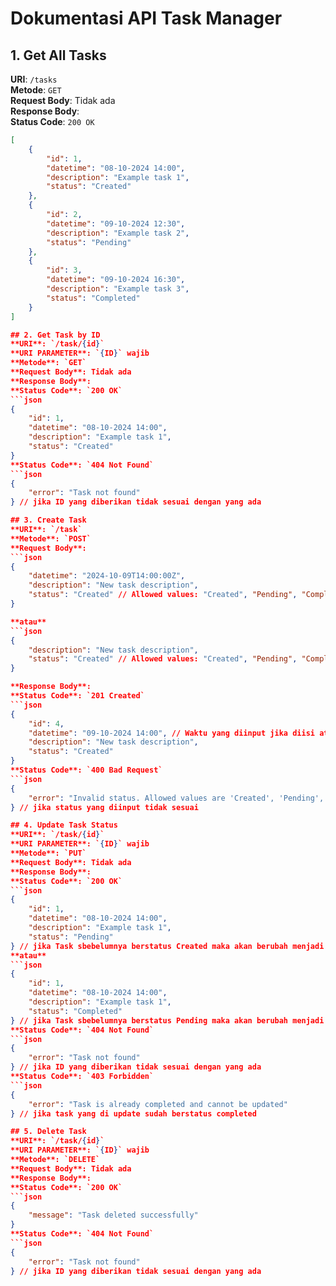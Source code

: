 # Dokumentasi API Task Manager

## 1. Get All Tasks
**URI**: `/tasks`  
**Metode**: `GET`  
**Request Body**: Tidak ada  
**Response Body**:  
**Status Code**: `200 OK`  
```json
[
    {
        "id": 1,
        "datetime": "08-10-2024 14:00",
        "description": "Example task 1",
        "status": "Created"
    },
    {
        "id": 2,
        "datetime": "09-10-2024 12:30",
        "description": "Example task 2",
        "status": "Pending"
    },
    {
        "id": 3,
        "datetime": "09-10-2024 16:30",
        "description": "Example task 3",
        "status": "Completed"
    }
]

## 2. Get Task by ID
**URI**: `/task/{id}`  
**URI PARAMETER**: `{ID}` wajib  
**Metode**: `GET`  
**Request Body**: Tidak ada  
**Response Body**:  
**Status Code**: `200 OK`  
```json
{
    "id": 1,
    "datetime": "08-10-2024 14:00",
    "description": "Example task 1",
    "status": "Created"
}
**Status Code**: `404 Not Found`  
```json
{
    "error": "Task not found"
} // jika ID yang diberikan tidak sesuai dengan yang ada

## 3. Create Task
**URI**: `/task`  
**Metode**: `POST`  
**Request Body**:  
```json
{
    "datetime": "2024-10-09T14:00:00Z",
    "description": "New task description",
    "status": "Created" // Allowed values: "Created", "Pending", "Completed"
}

**atau**
```json
{
    "description": "New task description",
    "status": "Created" // Allowed values: "Created", "Pending", "Completed"
}

**Response Body**:  
**Status Code**: `201 Created`  
```json
{
    "id": 4,
    "datetime": "09-10-2024 14:00", // Waktu yang diinput jika diisi ataupun waktu saat mengirim request jika dikosongkan
    "description": "New task description",
    "status": "Created"
}
**Status Code**: `400 Bad Request` 
```json
{
    "error": "Invalid status. Allowed values are 'Created', 'Pending', or 'Completed'."
} // jika status yang diinput tidak sesuai

## 4. Update Task Status
**URI**: `/task/{id}`  
**URI PARAMETER**: `{ID}` wajib  
**Metode**: `PUT`  
**Request Body**: Tidak ada  
**Response Body**:  
**Status Code**: `200 OK`  
```json
{
    "id": 1,
    "datetime": "08-10-2024 14:00",
    "description": "Example task 1",
    "status": "Pending"
} // jika Task sbebelumnya berstatus Created maka akan berubah menjadi Pending
**atau**
```json
{
    "id": 1,
    "datetime": "08-10-2024 14:00",
    "description": "Example task 1",
    "status": "Completed"
} // jika Task sbebelumnya berstatus Pending maka akan berubah menjadi Completed
**Status Code**: `404 Not Found`  
```json
{
    "error": "Task not found"
} // jika ID yang diberikan tidak sesuai dengan yang ada
**Status Code**: `403 Forbidden`  
```json
{
    "error": "Task is already completed and cannot be updated"
} // jika task yang di update sudah berstatus completed

## 5. Delete Task
**URI**: `/task/{id}`  
**URI PARAMETER**: `{ID}` wajib  
**Metode**: `DELETE`  
**Request Body**: Tidak ada  
**Response Body**:  
**Status Code**: `200 OK`  
```json
{
    "message": "Task deleted successfully"
}
**Status Code**: `404 Not Found`  
```json
{
    "error": "Task not found"
} // jika ID yang diberikan tidak sesuai dengan yang ada